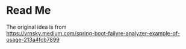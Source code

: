 # Read Me

The original idea is from  
https://vrnsky.medium.com/spring-boot-failyre-analyzer-example-of-usage-213a4fcb7899

